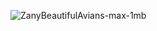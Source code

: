 ![ZanyBeautifulAvians-max-1mb](https://user-images.githubusercontent.com/80084594/169887240-0600cf6b-a4be-4a11-901a-6a23d857eecd.gif)
